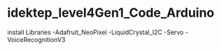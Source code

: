 # idektep_level4Gen1_Code_Arduino
install Libraries
	-Adafruit_NeoPixel
	-LiquidCrystal_I2C
	-Servo
	-VoiceRecognitionV3


